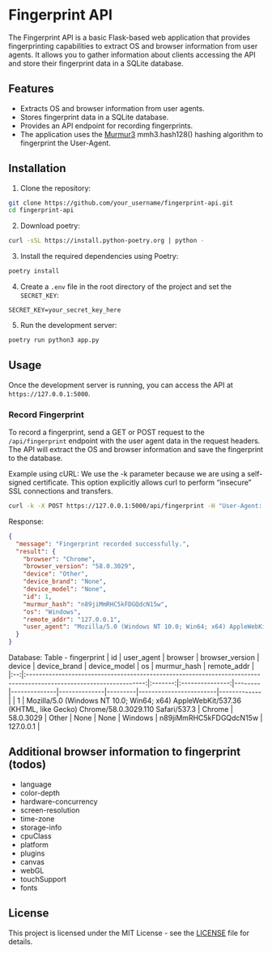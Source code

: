 # Fingerprint API

The Fingerprint API is a basic Flask-based web application that provides fingerprinting capabilities to extract OS and browser information from user agents. It allows you to gather information about clients accessing the API and store their fingerprint data in a SQLite database.

## Features

- Extracts OS and browser information from user agents.
- Stores fingerprint data in a SQLite database.
- Provides an API endpoint for recording fingerprints.
- The application uses the [Murmur3](https://github.com/hajimes/mmh3) mmh3.hash128() hashing algorithm to fingerprint the User-Agent.

## Installation

1. Clone the repository:

```bash
git clone https://github.com/your_username/fingerprint-api.git
cd fingerprint-api
```

2. Download poetry:
```bash
curl -sSL https://install.python-poetry.org | python -
```

3. Install the required dependencies using Poetry:

```bash
poetry install
```

4. Create a `.env` file in the root directory of the project and set the `SECRET_KEY`:

```
SECRET_KEY=your_secret_key_here
```

5. Run the development server:

```bash
poetry run python3 app.py
```

## Usage

Once the development server is running, you can access the API at `https://127.0.0.1:5000`.

### Record Fingerprint

To record a fingerprint, send a GET or POST request to the `/api/fingerprint` endpoint with the user agent data in the request headers. The API will extract the OS and browser information and save the fingerprint to the database.

Example using cURL:
We use the -k parameter because we are using a self-signed certificate. This option explicitly allows curl to perform “insecure” SSL connections and transfers.
```bash
curl -k -X POST https://127.0.0.1:5000/api/fingerprint -H "User-Agent: Mozilla/5.0 (Windows NT 10.0; Win64; x64) AppleWebKit/537.36 (KHTML, like Gecko) Chrome/58.0.3029.110 Safari/537.3" 
```

Response:
```json
{
  "message": "Fingerprint recorded successfully.",
  "result": {
    "browser": "Chrome",
    "browser_version": "58.0.3029",
    "device": "Other",
    "device_brand": "None",
    "device_model": "None",
    "id": 1,
    "murmur_hash": "n89jiMmRHC5kFDGQdcN15w",
    "os": "Windows",
    "remote_addr": "127.0.0.1",
    "user_agent": "Mozilla/5.0 (Windows NT 10.0; Win64; x64) AppleWebKit/537.36 (KHTML, like Gecko) Chrome/58.0.3029.110 Safari/537.3"
  }
}
```

Database:
Table - fingerprint
| id |                                                     user_agent                                                     | browser | browser_version | device | device_brand | device_model | os      | murmur_hash            | remote_addr |
|:--:|:------------------------------------------------------------------------------------------------------------------:|:-------:|:---------------:|--------|--------------|--------------|---------|------------------------|-------------|
| 1  | Mozilla/5.0 (Windows NT 10.0; Win64; x64) AppleWebKit/537.36 (KHTML, like Gecko) Chrome/58.0.3029.110 Safari/537.3 | Chrome  | 58.0.3029       | Other  | None         | None         | Windows | n89jiMmRHC5kFDGQdcN15w | 127.0.0.1   |

## Additional browser information to fingerprint (todos)
* language
* color-depth
* hardware-concurrency
* screen-resolution
* time-zone
* storage-info
* cpuClass
* platform
* plugins
* canvas
* webGL
* touchSupport
* fonts

## License

This project is licensed under the MIT License - see the [LICENSE](LICENSE) file for details.
